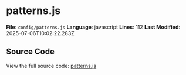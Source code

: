 # patterns.js

**File**: `config/patterns.js`
**Language**: javascript
**Lines**: 112
**Last Modified**: 2025-07-06T10:02:22.283Z

## Source Code

View the full source code: [patterns.js](config/patterns.js)
